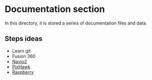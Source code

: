# Documentation section
In this directory, it is stored a series of documentation files and data.

## Steps ideas
- Learn git
- Fusion 360
- [Navio2](https://navio2.emlid.com)
- [PixHawk](https://docs.px4.io/main/en/flight_controller/pixhawk4.html)
- [Raspberry](https://www.raspberrypi.com)

